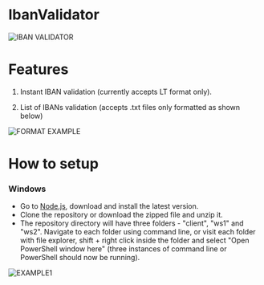 # IbanValidator

![IBAN VALIDATOR](https://i.ibb.co/hm2kTcv/capture.png)

# Features

1. Instant IBAN validation (currently accepts LT format only).

2. List of IBANs validation (accepts .txt files only formatted as shown below)

![FORMAT EXAMPLE](https://i.ibb.co/SQtvMDc/kodai.png)

# How to setup

### Windows

- Go to [Node.js](https://nodejs.org/en/), download and install the latest version.
- Clone the repository or download the zipped file and unzip it.
- The repository directory will have three folders - "client", "ws1" and "ws2".
Navigate to each folder using command line, or visit each folder with file explorer, shift + right click inside the folder and select "Open PowerShell window here" (three instances of command line or PowerShell should now be running).

![EXAMPLE1](https://i.ibb.co/6wcV43d/ezgif-com-gif-maker.gif)
